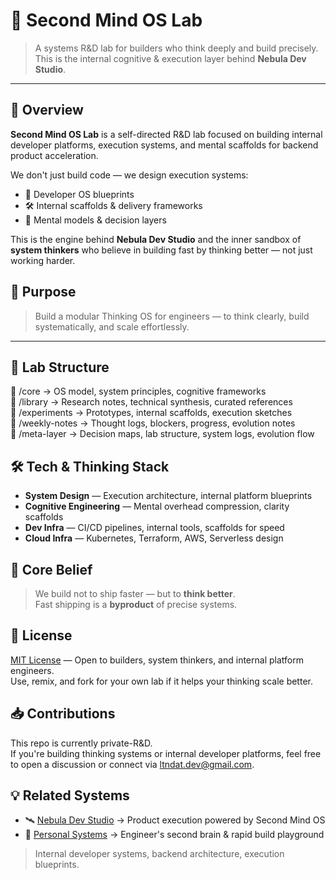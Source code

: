 # 🧠 Second Mind OS Lab

> A systems R&D lab for builders who think deeply and build precisely.  
> This is the internal cognitive & execution layer behind **Nebula Dev Studio**.

---

## 🧬 Overview

**Second Mind OS Lab** is a self-directed R&D lab focused on building internal developer platforms, execution systems, and mental scaffolds for backend product acceleration.

We don't just build code — we design execution systems:  
- 🧩 Developer OS blueprints  
- 🛠️ Internal scaffolds & delivery frameworks  
- 🧠 Mental models & decision layers  

This is the engine behind **Nebula Dev Studio** and the inner sandbox of **system thinkers** who believe in building fast by thinking better — not just working harder.



## 🔭 Purpose

> Build a modular Thinking OS for engineers — to think clearly, build systematically, and scale effortlessly.

---

## 🧩 Lab Structure   

📁 /core → OS model, system principles, cognitive frameworks   
📁 /library → Research notes, technical synthesis, curated references   
📁 /experiments → Prototypes, internal scaffolds, execution sketches   
📁 /weekly-notes → Thought logs, blockers, progress, evolution notes   
📁 /meta-layer → Decision maps, lab structure, system logs, evolution flow   




## 🛠️ Tech & Thinking Stack

- **System Design** — Execution architecture, internal platform blueprints  
- **Cognitive Engineering** — Mental overhead compression, clarity scaffolds  
- **Dev Infra** — CI/CD pipelines, internal tools, scaffolds for speed  
- **Cloud Infra** — Kubernetes, Terraform, AWS, Serverless design



## 🧬 Core Belief

> We build not to ship faster — but to **think better**.  
> Fast shipping is a **byproduct** of precise systems.




## 📄 License

[MIT License](./LICENSE) — Open to builders, system thinkers, and internal platform engineers.  
Use, remix, and fork for your own lab if it helps your thinking scale better.


## 📥 Contributions

This repo is currently private-R&D.  
If you're building thinking systems or internal developer platforms, feel free to open a discussion or connect via [ltndat.dev@gmail.com](mailto:ltndat.dev@gmail.com).


## 💡 Related Systems

- 🛰️ [Nebula Dev Studio](https://github.com/nebula-dev-studio) → Product execution powered by Second Mind OS  
- 🧪 [Personal Systems](https://github.com/ltndat) → Engineer's second brain & rapid build playground  


> Internal developer systems, backend architecture, execution blueprints.
